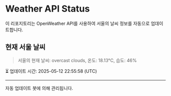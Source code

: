 
# Weather API Status

이 리포지토리는 OpenWeather API를 사용하여 서울의 날씨 정보를 자동으로 업데이트합니다.

## 현재 서울 날씨
> 서울의 현재 날씨: overcast clouds, 온도: 18.13°C, 습도: 46%

⏳ 업데이트 시간: 2025-05-12 22:55:58 (UTC)

---
자동 업데이트 봇에 의해 관리됩니다.
